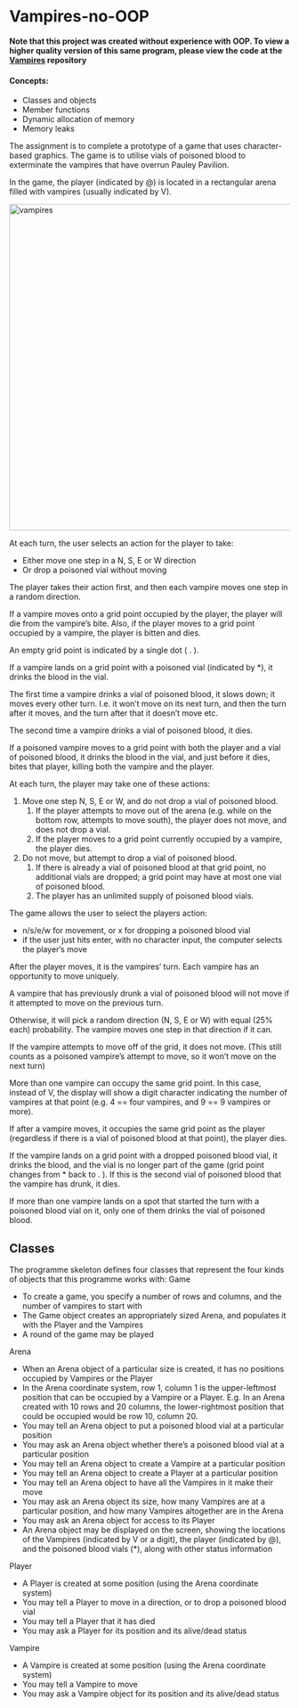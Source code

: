 # Vampires-no-OOP
__Note that this project was created without experience with OOP. To view a higher quality version of this same program, please view the code at the [Vampires](https://github.com/mitchellnel/Vampires) repository__

#### Concepts:
* Classes and objects
* Member functions
* Dynamic allocation of memory
* Memory leaks

The assignment is to complete a prototype of a game that uses character-based graphics. The game is to utilise vials of poisoned blood to exterminate the vampires that have overrun Pauley Pavilion.

In the game, the player (indicated by @) is located in a rectangular arena filled with vampires (usually indicated by V).

<img width="586" alt="vampires" src="https://user-images.githubusercontent.com/56947176/94786434-8bb15600-0403-11eb-934e-0d3b2ddd880d.png">

At each turn, the user selects an action for the player to take:
*	Either move one step in a N, S, E or W direction
*	Or drop a poisoned vial without moving

The player takes their action first, and then each vampire moves one step in a random direction.

If a vampire moves onto a grid point occupied by the player, the player will die from the vampire’s bite. Also, if the player moves to a grid point occupied by a vampire, the player is bitten and dies.

An empty grid point is indicated by a single dot ( . ).

If a vampire lands on a grid point with a poisoned vial (indicated by \*), it drinks the blood in the vial.

The first time a vampire drinks a vial of poisoned blood, it slows down; it moves every other turn. I.e. it won’t move on its next turn, and then the turn after it moves, and the turn after that it doesn’t move etc.

The second time a vampire drinks a vial of poisoned blood, it dies.

If a poisoned vampire moves to a grid point with both the player and a vial of poisoned blood, it drinks the blood in the vial, and just before it dies, bites that player, killing both the vampire and the player.

At each turn, the player may take one of these actions:
1.	Move one step N, S, E or W, and do not drop a vial of poisoned blood.
    1.	If the player attempts to move out of the arena (e.g. while on the bottom row, attempts to move south), the player does not move, and does not drop a vial.
    2.	If the player moves to a grid point currently occupied by a vampire, the player dies.
2.	Do not move, but attempt to drop a vial of poisoned blood.
    1.	If there is already a vial of poisoned blood at that grid point, no additional vials are dropped; a grid point may have at most one vial of poisoned blood.
    2.	The player has an unlimited supply of poisoned blood vials.
    
The game allows the user to select the players action:
* n/s/e/w for movement, or x for dropping a poisoned blood vial
* if the user just hits enter, with no character input, the computer selects the player’s move

After the player moves, it is the vampires’ turn. Each vampire has an opportunity to move uniquely.

A vampire that has previously drunk a vial of poisoned blood will not move if it attempted to move on the previous turn.

Otherwise, it will pick a random direction (N, S, E or W) with equal (25% each) probability. The vampire moves one step in that direction if it can. 

If the vampire attempts to move off of the grid, it does not move. (This still counts as a poisoned vampire’s attempt to move, so it won’t move on the next turn)

More than one vampire can occupy the same grid point. In this case, instead of V, the display will show a digit character indicating the number of vampires at that point (e.g. 4 == four vampires, and 9 == 9 vampires or more).

If after a vampire moves, it occupies the same grid point as the player (regardless if there is a vial of poisoned blood at that point), the player dies.

If the vampire lands on a grid point with a dropped poisoned blood vial, it drinks the blood, and the vial is no longer part of the game (grid point changes from * back to . ). If this is the second vial of poisoned blood that the vampire has drunk, it dies.

If more than one vampire lands on a spot that started the turn with a poisoned blood vial on it, only one of them drinks the vial of poisoned blood.

## Classes
The programme skeleton defines four classes that represent the four kinds of objects that this programme works with:
Game
*	To create a game, you specify a number of rows and columns, and the number of vampires to start with
*	The Game object creates an appropriately sized Arena, and populates it with the Player and the Vampires
*	A round of the game may be played

Arena
*	When an Arena object of a particular size is created, it has no positions occupied by Vampires or the Player
*	In the Arena coordinate system, row 1, column 1 is the upper-leftmost position that can be occupied by a Vampire or a Player. E.g. In an Arena created with 10 rows and 20 columns, the lower-rightmost position that could be occupied would be row 10, column 20.
* You may tell an Arena object to put a poisoned blood vial at a particular position
*	You may ask an Arena object whether there’s a poisoned blood vial at a particular position
*	You may tell an Arena object to create a Vampire at a particular position
*	You may tell an Arena object to create a Player at a particular position
*	You may tell an Arena object to have all the Vampires in it make their move
*	You may ask an Arena object its size, how many Vampires are at a particular position, and how many Vampires altogether are in the Arena
*	You may ask an Arena object for access to its Player
*	An Arena object may be displayed on the screen, showing the locations of the Vampires (indicated by V or a digit), the player (indicated by @), and the poisoned blood vials (\*), along with other status information

Player
*	A Player is created at some position (using the Arena coordinate system)
*	You may tell a Player to move in a direction, or to drop a poisoned blood vial
*	You may tell a Player that it has died
*	You may ask a Player for its position and its alive/dead status

Vampire
*	A Vampire is created at some position (using the Arena coordinate system)
*	You may tell a Vampire to move
*	You may ask a Vampire object for its position and its alive/dead status
